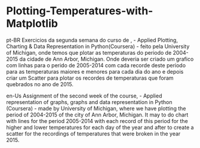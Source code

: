# Plotting-Temperatures-with-Matplotlib
pt-BR
Exercicios da segunda semana do curso de , - Applied Plotting, Charting & Data Representation in Python(Coursera) - feito pela University of Michigan, onde temos que plotar as temperaturas do periodo de 2004-2015 da cidade de Ann Arbor, Michigan. Onde deveria ser criado um grafico com linhas para o perido de 2005-2014 com cada recorde deste periodo para as temperaturas maiores e menores para cada dia do ano e depois criar um Scatter para plotar os recordes de temperaturas que foram quebrados no ano de 2015.

en-Us
Assignment of the second week of the course, - Applied representation of graphs, graphs and data representation in Python (Coursera) - made by University of Michigan, where we have plotting the period of 2004-2015 of the city of Ann Arbor, Michigan. It may to do chart with lines for the period 2005-2014 with each record of this period for the higher and lower temperatures for each day of the year and after to create a scatter for the recordings of temperatures that were broken in the year 2015.

